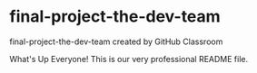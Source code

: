 # final-project-the-dev-team
final-project-the-dev-team created by GitHub Classroom

What's Up Everyone! This is our very professional README file. 

